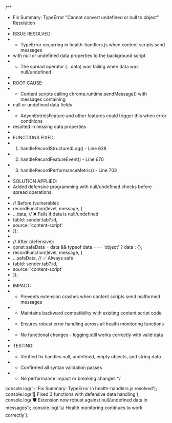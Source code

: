 /**
 * Fix Summary: TypeError "Cannot convert undefined or null to object" Resolution
 * 
 * ISSUE RESOLVED:
 * - TypeError occurring in health-handlers.js when content scripts send messages 
 *   with null or undefined data properties to the background script
 * - The spread operator (...data) was failing when data was null/undefined
 * 
 * ROOT CAUSE:
 * - Content scripts calling chrome.runtime.sendMessage() with messages containing 
 *   null or undefined data fields
 * - AdyenEntriesFeature and other features could trigger this when error conditions
 *   resulted in missing data properties
 * 
 * FUNCTIONS FIXED:
 * 1. handleRecordStructuredLog() - Line 638
 * 2. handleRecordFeatureEvent() - Line 670  
 * 3. handleRecordPerformanceMetric() - Line 703
 * 
 * SOLUTION APPLIED:
 * Added defensive programming with null/undefined checks before spread operations:
 * 
 * // Before (vulnerable):
 * recordFunction(level, message, {
 *   ...data,  // ❌ Fails if data is null/undefined
 *   tabId: sender.tab?.id,
 *   source: 'content-script'
 * });
 * 
 * // After (defensive):
 * const safeData = data && typeof data === 'object' ? data : {};
 * recordFunction(level, message, {
 *   ...safeData,  // ✅ Always safe
 *   tabId: sender.tab?.id,
 *   source: 'content-script'
 * });
 * 
 * IMPACT:
 * - Prevents extension crashes when content scripts send malformed messages
 * - Maintains backward compatibility with existing content script code
 * - Ensures robust error handling across all health monitoring functions
 * - No functional changes - logging still works correctly with valid data
 * 
 * TESTING:
 * - Verified fix handles null, undefined, empty objects, and string data
 * - Confirmed all syntax validation passes
 * - No performance impact or breaking changes
 */

console.log('✅ Fix Summary: TypeError in health-handlers.js resolved');
console.log('🔧 Fixed 3 functions with defensive data handling');
console.log('🛡️ Extension now robust against null/undefined data in messages');
console.log('📊 Health monitoring continues to work correctly');

